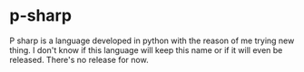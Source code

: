 # p-sharp
P sharp is a language developed in python with the reason of me trying new thing. I don't know if this language will keep this name or if it will even be released. There's no release for now.
